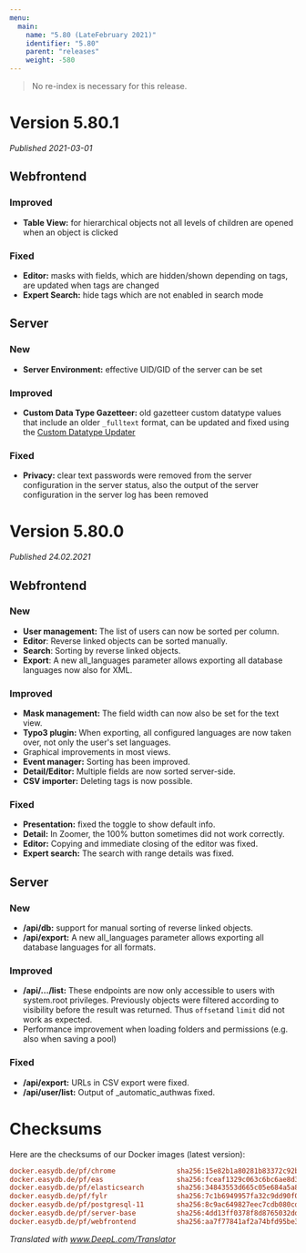 ```yaml
---
menu:
  main:
    name: "5.80 (LateFebruary 2021)"
    identifier: "5.80"
    parent: "releases"
    weight: -580
---
```


> No re-index is necessary for this release. 

# Version 5.80.1

*Published 2021-03-01*

## Webfrontend

### Improved

- **Table View:** for hierarchical objects not all levels of children are opened when an object is clicked

### Fixed

- **Editor:** masks with fields, which are hidden/shown depending on tags, are updated when tags are changed
- **Expert Search:** hide tags which are not enabled in search mode

## Server

### New

- **Server Environment:** effective UID/GID of the server can be set

### Improved

- **Custom Data Type Gazetteer:** old gazetteer custom datatype values that include an older `_fulltext` format, can be updated and fixed using the [Custom Datatype Updater](/en/technical/plugins/customdatatype/customdatatype_updater/#custom-data-type-updater)

### Fixed

- **Privacy:** clear text passwords were removed from the server configuration in the server status, also the output of the server configuration in the server log has been removed

# Version 5.80.0

*Published 24.02.2021*

## Webfrontend

### New

- **User management:** The list of users can now be sorted per column.
- **Editor**: Reverse linked objects can be sorted manually.
- **Search**: Sorting by reverse linked objects.
- **Export**: A new all_languages parameter allows exporting all database languages now also for XML.

### Improved

- **Mask management:** The field width can now also be set for the text view.
- **Typo3 plugin:** When exporting, all configured languages are now taken over, not only the user's set languages.
- Graphical improvements in most views.
- **Event manager:** Sorting has been improved.
- **Detail/Editor:** Multiple fields are now sorted server-side.
- **CSV importer:** Deleting tags is now possible.

### Fixed

- **Presentation:** fixed the toggle to show default info.
- **Detail:** In Zoomer, the 100% button sometimes did not work correctly.
- **Editor:** Copying and immediate closing of the editor was fixed.
- **Expert search:** The search with range details was fixed.

## Server

### New

- **/api/db:** support for manual sorting of reverse linked objects.
- **/api/export:** A new all_languages parameter allows exporting all database languages for all formats.

### Improved

- **/api/.../list:** These endpoints are now only accessible to users with system.root privileges. Previously objects were filtered according to visibility before the result was returned. Thus `offset`and `limit` did not work as expected.
- Performance improvement when loading folders and permissions (e.g. also when saving a pool) 

### Fixed

- **/api/export:** URLs in CSV export were fixed.
- **/api/user/list:** Output of _automatic_authwas fixed.

# Checksums

Here are the checksums of our Docker images (latest version):

```ini
docker.easydb.de/pf/chrome               sha256:15e82b1a80281b83372c92b0ace52f343bc9eb8457497a76843f3ec8650af8d9
docker.easydb.de/pf/eas                  sha256:fceaf1329c063c6bc6ae8d37e2c2df5076d9aa0d8e2e0f0bf3e51469afd59f7a
docker.easydb.de/pf/elasticsearch        sha256:34843553d665c05e684a5a8c65372c61f232bb3ff5de0767da769b6bb72f99e5
docker.easydb.de/pf/fylr                 sha256:7c1b6949957fa32c9dd90f0710b92b109dd2b298c03aa6d7f5f665eb68594602
docker.easydb.de/pf/postgresql-11        sha256:8c9ac649827eec7cdb080cd2ffb5fcc865066093e95c196f0e529e91a3b07ce5
docker.easydb.de/pf/server-base          sha256:4dd13ff0378f8d8765032dd9ae06cdc19818bac4e190c56fcd46956118060404
docker.easydb.de/pf/webfrontend          sha256:aa7f77841af2a74bfd95be3b4fcb55c51a8f520e35b1847172093aafb27fedd9
```

*Translated with www.DeepL.com/Translator*